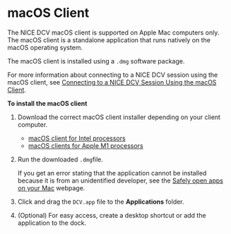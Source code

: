 # macOS Client<a name="client-mac"></a>

The NICE DCV macOS client is supported on Apple Mac computers only\. The macOS client is a standalone application that runs natively on the macOS operating system\.

The macOS client is installed using a `.dmg` software package\.

For more information about connecting to a NICE DCV session using the macOS client, see [Connecting to a NICE DCV Session Using the macOS Client](using-connecting-mac.md)\.

**To install the macOS client**

1. Download the correct macOS client installer depending on your client computer\.
   + [macOS client for Intel processors](https://d1uj6qtbmh3dt5.cloudfront.net/2021.0/Clients/nice-dcv-viewer-2021.0.3186.x86_64.dmg)
   + [macOS clients for Apple M1 processors](https://d1uj6qtbmh3dt5.cloudfront.net/2021.0/Clients/nice-dcv-viewer-2021.0.3186.arm64.dmg)

1. Run the downloaded `.dmg`file\.

   If you get an error stating that the application cannot be installed because it is from an unidentified developer, see the [Safely open apps on your Mac](https://support.apple.com/en-ie/HT202491) webpage\.

1. Click and drag the `DCV.app` file to the **Applications** folder\.

1. \(Optional\) For easy access, create a desktop shortcut or add the application to the dock\.